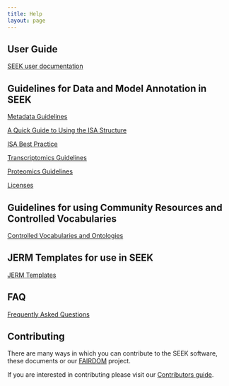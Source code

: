 ```yaml
---
title: Help
layout: page
---
```


## User Guide

[SEEK user documentation](user-guide/index.html)

## Guidelines for Data and Model Annotation in SEEK

[Metadata Guidelines](metadata-guidelines.html)

[A Quick Guide to Using the ISA Structure](isa-guide.html)

[ISA Best Practice](isa-best-practice.html)

[Transcriptomics Guidelines](transcriptomics-guidelines.html)

[Proteomics Guidelines](proteomics-guidelines.html)

[Licenses](licenses.html)

## Guidelines for using Community Resources and Controlled Vocabularies

[Controlled Vocabularies and Ontologies](controlled-vocabularies.html)

## JERM Templates for use in SEEK

[JERM Templates](templates.html)

## FAQ

[Frequently Asked Questions](faq.html)

## Contributing 

There are many ways in which you can contribute to the SEEK software, these documents or our [FAIRDOM](http://fair-dom.org) project.

If you are interested in contributing please visit our [Contributors guide](/contributing.html).
